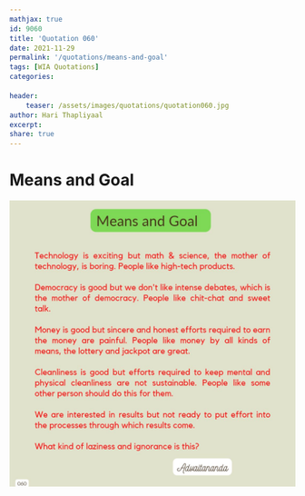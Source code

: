 ```yaml
---
mathjax: true
id: 9060
title: 'Quotation 060'
date: 2021-11-29
permalink: '/quotations/means-and-goal'
tags: [WIA Quotations] 
categories: 

header:
    teaser: /assets/images/quotations/quotation060.jpg
author: Hari Thapliyaal 
excerpt:
share: true 
---
```


# Means and Goal

![Means and Goal](/assets/images/quotations/quotation060.jpg)
